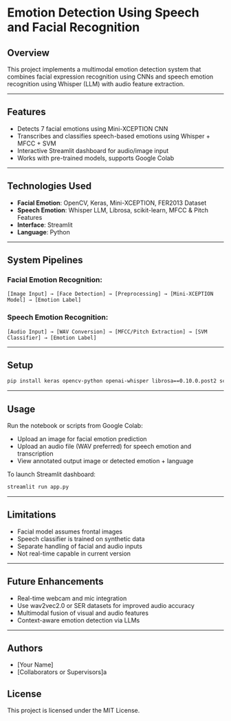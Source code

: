 
# Emotion Detection Using Speech and Facial Recognition

## Overview

This project implements a multimodal emotion detection system that combines facial expression recognition using CNNs and speech emotion recognition using Whisper (LLM) with audio feature extraction.

---

## Features

- Detects 7 facial emotions using Mini-XCEPTION CNN
- Transcribes and classifies speech-based emotions using Whisper + MFCC + SVM
- Interactive Streamlit dashboard for audio/image input
- Works with pre-trained models, supports Google Colab

---

## Technologies Used

- **Facial Emotion**: OpenCV, Keras, Mini-XCEPTION, FER2013 Dataset
- **Speech Emotion**: Whisper LLM, Librosa, scikit-learn, MFCC & Pitch Features
- **Interface**: Streamlit
- **Language**: Python

---

## System Pipelines

### Facial Emotion Recognition:
```
[Image Input] → [Face Detection] → [Preprocessing] → [Mini-XCEPTION Model] → [Emotion Label]
```

### Speech Emotion Recognition:
```
[Audio Input] → [WAV Conversion] → [MFCC/Pitch Extraction] → [SVM Classifier] → [Emotion Label]
```

---

## Setup

```bash
pip install keras opencv-python openai-whisper librosa==0.10.0.post2 scikit-learn numpy==1.23.5 pydub ffmpeg-python streamlit
```

---

## Usage

Run the notebook or scripts from Google Colab:

- Upload an image for facial emotion prediction
- Upload an audio file (WAV preferred) for speech emotion and transcription
- View annotated output image or detected emotion + language

To launch Streamlit dashboard:
```bash
streamlit run app.py
```

---

## Limitations

- Facial model assumes frontal images
- Speech classifier is trained on synthetic data
- Separate handling of facial and audio inputs
- Not real-time capable in current version

---

## Future Enhancements

- Real-time webcam and mic integration
- Use wav2vec2.0 or SER datasets for improved audio accuracy
- Multimodal fusion of visual and audio features
- Context-aware emotion detection via LLMs

---

## Authors

- [Your Name]
- [Collaborators or Supervisors]a

## License

This project is licensed under the MIT License.
